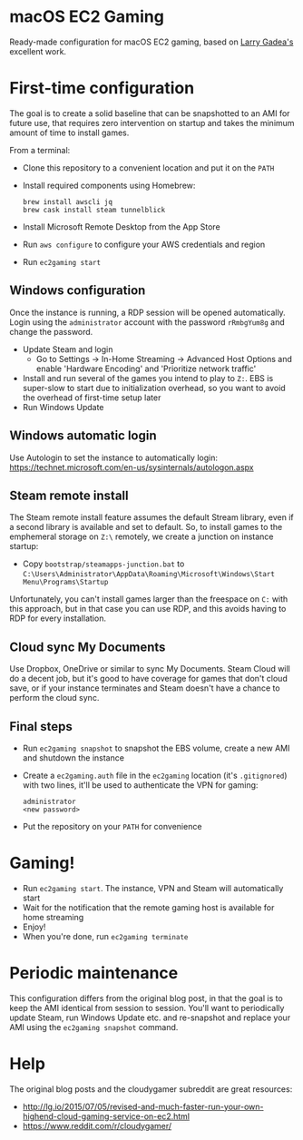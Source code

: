 # macOS EC2 Gaming

Ready-made configuration for macOS EC2 gaming, based on [Larry Gadea's](http://lg.io/) excellent work.

# First-time configuration

The goal is to create a solid baseline that can be snapshotted to an AMI for future use, that requires zero intervention on startup and takes the minimum amount of time to install games.

From a terminal:

- Clone this repository to a convenient location and put it on the `PATH`
- Install required components using Homebrew:

    ```
    brew install awscli jq
    brew cask install steam tunnelblick
    ```

- Install Microsoft Remote Desktop from the App Store
- Run `aws configure` to configure your AWS credentials and region
- Run `ec2gaming start`

## Windows configuration

Once the instance is running, a RDP session will be opened automatically. Login using the `administrator` account with the password `rRmbgYum8g` and change the password.

- Update Steam and login
    - Go to Settings -> In-Home Streaming -> Advanced Host Options and enable 'Hardware Encoding' and 'Prioritize network traffic'
- Install and run several of the games you intend to play to `Z:`. EBS is super-slow to start due to initialization overhead, so you want to avoid the overhead of first-time setup later
- Run Windows Update

## Windows automatic login

Use Autologin to set the instance to automatically login: https://technet.microsoft.com/en-us/sysinternals/autologon.aspx

## Steam remote install

The Steam remote install feature assumes the default Stream library, even if a second library is available and set to default. So, to install games to the emphemeral storage on `Z:\` remotely, we create a junction on instance startup:

- Copy `bootstrap/steamapps-junction.bat` to `C:\Users\Administrator\AppData\Roaming\Microsoft\Windows\Start Menu\Programs\Startup`

Unfortunately, you can't install games larger than the freespace on `C:` with this approach, but in that case you can use RDP, and this avoids having to RDP for every installation.

## Cloud sync My Documents

Use Dropbox, OneDrive or similar to sync My Documents. Steam Cloud will do a decent job, but it's good to have coverage for games that don't cloud save, or if your instance terminates and Steam doesn't have a chance to perform the cloud sync.

## Final steps

- Run `ec2gaming snapshot` to snapshot the EBS volume, create a new AMI and shutdown the instance
- Create a `ec2gaming.auth` file in the `ec2gaming` location (it's `.gitignored`) with two lines, it'll be used to authenticate the VPN for gaming:

    ```
    administrator
    <new password>
    ```

- Put the repository on your `PATH` for convenience

# Gaming!

- Run `ec2gaming start`. The instance, VPN and Steam will automatically start
- Wait for the notification that the remote gaming host is available for home streaming
- Enjoy!
- When you're done, run `ec2gaming terminate`

# Periodic maintenance

This configuration differs from the original blog post, in that the goal is to keep the AMI identical from session to session. You'll want to periodically update Steam, run Windows Update etc. and re-snapshot and replace your AMI using the `ec2gaming snapshot` command.

# Help

The original blog posts and the cloudygamer subreddit are great resources:

- http://lg.io/2015/07/05/revised-and-much-faster-run-your-own-highend-cloud-gaming-service-on-ec2.html
- https://www.reddit.com/r/cloudygamer/
